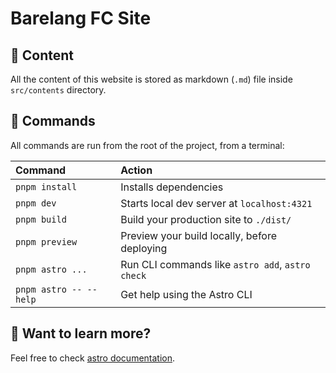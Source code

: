 # Barelang FC Site

## 📖 Content

All the content of this website is stored as markdown (`.md`) file inside `src/contents` directory.

## 🧞 Commands

All commands are run from the root of the project, from a terminal:

| Command                | Action                                           |
|:-----------------------|:-------------------------------------------------|
| `pnpm install`         | Installs dependencies                            |
| `pnpm dev`             | Starts local dev server at `localhost:4321`      |
| `pnpm build`           | Build your production site to `./dist/`          |
| `pnpm preview`         | Preview your build locally, before deploying     |
| `pnpm astro ...`       | Run CLI commands like `astro add`, `astro check` |
| `pnpm astro -- --help` | Get help using the Astro CLI                     |

## 👀 Want to learn more?

Feel free to check [astro documentation](https://docs.astro.build).